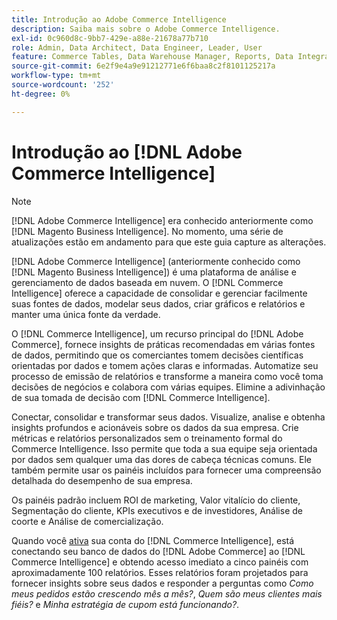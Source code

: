 ```yaml
---
title: Introdução ao Adobe Commerce Intelligence
description: Saiba mais sobre o Adobe Commerce Intelligence.
exl-id: 0c960d8c-9bb7-429e-a88e-21678a77b710
role: Admin, Data Architect, Data Engineer, Leader, User
feature: Commerce Tables, Data Warehouse Manager, Reports, Data Integration
source-git-commit: 6e2f9e4a9e91212771e6f6baa8c2f8101125217a
workflow-type: tm+mt
source-wordcount: '252'
ht-degree: 0%

---
```



# Introdução ao [!DNL Adobe Commerce Intelligence]

>[!NOTE]
>
>[!DNL Adobe Commerce Intelligence] era conhecido anteriormente como [!DNL Magento Business Intelligence]. No momento, uma série de atualizações estão em andamento para que este guia capture as alterações.

[!DNL Adobe Commerce Intelligence] (anteriormente conhecido como [!DNL Magento Business Intelligence]) é uma plataforma de análise e gerenciamento de dados baseada em nuvem. O [!DNL Commerce Intelligence] oferece a capacidade de consolidar e gerenciar facilmente suas fontes de dados, modelar seus dados, criar gráficos e relatórios e manter uma única fonte da verdade.

O [!DNL Commerce Intelligence], um recurso principal do [!DNL Adobe Commerce], fornece insights de práticas recomendadas em várias fontes de dados, permitindo que os comerciantes tomem decisões científicas orientadas por dados e tomem ações claras e informadas. Automatize seu processo de emissão de relatórios e transforme a maneira como você toma decisões de negócios e colabora com várias equipes. Elimine a adivinhação de sua tomada de decisão com [!DNL Commerce Intelligence].

Conectar, consolidar e transformar seus dados. Visualize, analise e obtenha insights profundos e acionáveis sobre os dados da sua empresa. Crie métricas e relatórios personalizados sem o treinamento formal do Commerce Intelligence. Isso permite que toda a sua equipe seja orientada por dados sem qualquer uma das dores de cabeça técnicas comuns. Ele também permite usar os painéis incluídos para fornecer uma compreensão detalhada do desempenho de sua empresa.

Os painéis padrão incluem ROI de marketing, Valor vitalício do cliente, Segmentação do cliente, KPIs executivos e de investidores, Análise de coorte e Análise de comercialização.

Quando você [ativa](../getting-started/onpremise-activation.md) sua conta do [!DNL Commerce Intelligence], está conectando seu banco de dados do [!DNL Adobe Commerce] ao [!DNL Commerce Intelligence] e obtendo acesso imediato a cinco painéis com aproximadamente 100 relatórios. Esses relatórios foram projetados para fornecer insights sobre seus dados e responder a perguntas como *Como meus pedidos estão crescendo mês a mês?*, *Quem são meus clientes mais fiéis?* e *Minha estratégia de cupom está funcionando?*.
